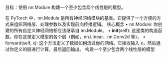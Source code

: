 目标：使用 nn.Module   构建一个至少包含两个线性层的模型。


在 PyTorch 中，nn.Module 是所有神经网络模块的基类。它提供了一个方便的方式来组织网络层、处理参数以及实现前向传播逻辑。
核心概念
• nn.Module: 你创建的所有自定义神经网络都应该继承自 nn.Module。
• __init__(self): 这是类的构造函数，你在这里定义模型的各个层（例如，nn.Linear、nn.Conv2d 等）。
• forward(self, x): 这个方法定义了数据如何流过你的网络。它接收输入 x，然后通过你定义的层进行计算，最后返回输出。
构建一个至少包含两个线性层的模型